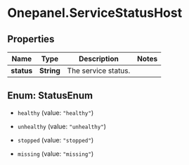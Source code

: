 # Onepanel.ServiceStatusHost

## Properties
Name | Type | Description | Notes
------------ | ------------- | ------------- | -------------
**status** | **String** | The service status. | 


<a name="StatusEnum"></a>
## Enum: StatusEnum


* `healthy` (value: `"healthy"`)

* `unhealthy` (value: `"unhealthy"`)

* `stopped` (value: `"stopped"`)

* `missing` (value: `"missing"`)




